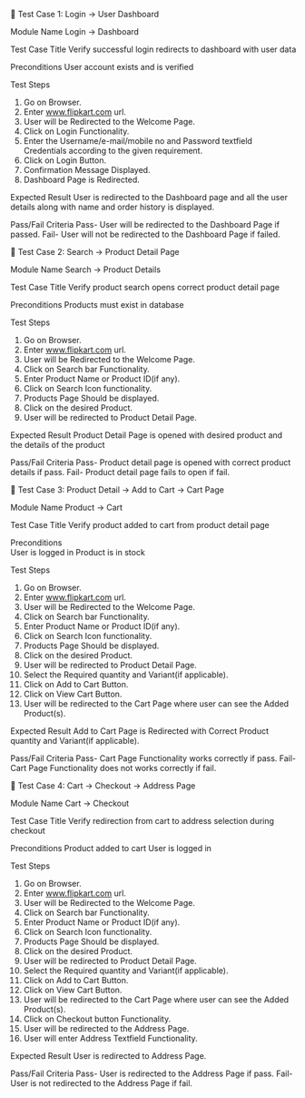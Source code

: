 🔹 Test Case 1: Login → User Dashboard

Module Name	Login → Dashboard

Test Case Title
Verify successful login redirects to dashboard with user data

Preconditions
User account exists and is verified

Test Steps
1) Go on Browser.
2) Enter www.flipkart.com url.
3) User will be Redirected to the Welcome Page.
4) Click on Login Functionality.
5) Enter the Username/e-mail/mobile no and Password textfield Credentials according to the given requirement.
6) Click on Login Button.
7) Confirmation Message Displayed.
8) Dashboard Page is Redirected.

Expected Result
User is redirected to the Dashboard page and all the user details along with name and order history is displayed.

Pass/Fail Criteria
Pass- User will be redirected to the Dashboard Page if passed.
Fail- User will not be redirected to the Dashboard Page if failed.

🔹 Test Case 2: Search → Product Detail Page

Module Name	Search → Product Details

Test Case Title
Verify product search opens correct product detail page

Preconditions
Products must exist in database

Test Steps
1) Go on Browser.
2) Enter www.flipkart.com url.
3) User will be Redirected to the Welcome Page.
4) Click on Search bar Functionality.
5) Enter Product Name or Product ID(if any).
6) Click on Search Icon functionality.
7) Products Page Should be displayed.
8) Click on the desired Product.
9) User will be redirected to Product Detail Page.

Expected Result
Product Detail Page is opened with desired product and the details of the product

Pass/Fail Criteria
Pass- Product detail page is opened with correct product details if pass.
Fail- Product detail page fails to open if fail.

🔹 Test Case 3: Product Detail → Add to Cart → Cart Page

Module Name	Product → Cart

Test Case Title	
Verify product added to cart from product detail page

Preconditions	
User is logged in
Product is in stock

Test Steps
1) Go on Browser.
2) Enter www.flipkart.com url.
3) User will be Redirected to the Welcome Page.
4) Click on Search bar Functionality.
5) Enter Product Name or Product ID(if any).
6) Click on Search Icon functionality.
7) Products Page Should be displayed.
8) Click on the desired Product.
9) User will be redirected to Product Detail Page.
10) Select the Required quantity and Variant(if applicable).
11) Click on Add to Cart Button.
12) Click on View Cart Button.
13) User will be redirected to the Cart Page where user can see the Added Product(s).

Expected Result
Add to Cart Page is Redirected with Correct Product quantity and Variant(if applicable).

Pass/Fail Criteria
Pass- Cart Page Functionality works correctly if pass.
Fail- Cart Page Functionality does not works correctly if fail.

🔹 Test Case 4: Cart → Checkout → Address Page

Module Name	Cart → Checkout

Test Case Title
Verify redirection from cart to address selection during checkout

Preconditions
Product added to cart
User is logged in

Test Steps
1) Go on Browser.
2) Enter www.flipkart.com url.
3) User will be Redirected to the Welcome Page.
4) Click on Search bar Functionality.
5) Enter Product Name or Product ID(if any).
6) Click on Search Icon functionality.
7) Products Page Should be displayed.
8) Click on the desired Product.
9) User will be redirected to Product Detail Page.
10) Select the Required quantity and Variant(if applicable).
11) Click on Add to Cart Button.
12) Click on View Cart Button.
13) User will be redirected to the Cart Page where user can see the Added Product(s).
14) Click on Checkout button Functionality.
15) User will be redirected to the Address Page.
16) User will enter Address Textfield Functionality.

Expected Result
User is redirected to Address Page.

Pass/Fail Criteria
Pass- User is redirected to the Address Page if pass. 
Fail- User is not  redirected to the Address Page if fail.

